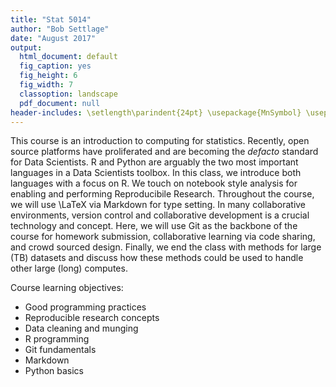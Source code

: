 ```yaml
---
title: "Stat 5014"
author: "Bob Settlage"
date: "August 2017"
output:
  html_document: default
  fig_caption: yes
  fig_height: 6
  fig_width: 7
  classoption: landscape
  pdf_document: null
header-includes: \setlength\parindent{24pt} \usepackage{MnSymbol} \usepackage{mathrsfs}
---
```

  
This course is an introduction to computing for statistics.  Recently, open source platforms have proliferated and are becoming the *defacto* standard for Data Scientists.  R and Python are arguably the two most important languages in a Data Scientists toolbox.  In this class, we introduce both languages with a focus on R.  We touch on notebook style analysis for enabling and performing Reproducibile Research.  Throughout the course, we will use \LaTeX via Markdown for type setting.  In many collaborative environments, version control and collaborative development is a crucial technology and concept.  Here, we will use Git as the backbone of the course for homework submission, collaborative learning via code sharing, and crowd sourced design.  Finally, we end the class with methods for large (TB) datasets and discuss how these methods could be used to handle other large (long) computes.

Course learning objectives:

* Good programming practices
* Reproducible research concepts
* Data cleaning and munging
* R programming
* Git fundamentals
* Markdown
* Python basics



